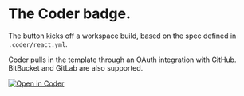 # The Coder badge.

The button kicks off a workspace build, based on the spec defined in `.coder/react.yml`.

Coder pulls in the template through an OAuth integration with GitHub. BitBucket and GitLab are also supported.

[![Open in Coder](https://demo-2.cdr.dev/static/image/embed-button.svg)](https://demo-2.cdr.dev/wac/build?template_oauth_service=61bce348-ee6e683e630a68fc349aacfc&template_url=https://github.com/ericpaulsen/workspace-templates&template_ref=master&template_filepath=.coder/react.yml)
